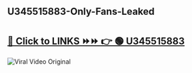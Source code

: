 
 ## U345515883-Only-Fans-Leaked

# <h2><a href="https://clipsfans.com/U345515883&ref=git">🔗 Click to LINKS ⏩⏩ 👉 🟢 U345515883 </a></h2>

<a href="https://clipsfans.com/U345515883&ref=git" rel="nofollow" data-target="animated-image.originalLink"><img src="https://i.ibb.co.com/xMMVF88/686577567.gif" alt="Viral Video Original" style="max-width: 100%; display: inline-block;" data-target="animated-image.originalImage"></a>
